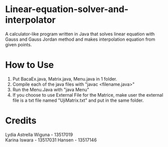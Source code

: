 # Linear-equation-solver-and-interpolator
A calculator-like program written in Java that solves linear equation with Gauss and Gauss Jordan method and makes interpolation equation from given points.

# How to Use  
1. Put BacaEx.java, Matrix.java, Menu.java in 1 folder.  
2. Compile each of the java files with "javac <filename.java>"  
3. Run the Menu.Java with "java Menu"
4. If you choose to use External File for the Matrice, make user the external file is a txt file named "UjiMatrix.txt" and put in the same folder.

# Credits  
Lydia Astrella Wiguna - 13517019  
Karina Iswara - 13517031
Hansen - 13517146
